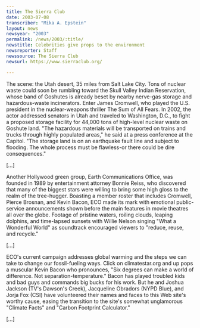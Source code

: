 ```yaml
---
title: The Sierra Club
date: 2003-07-08
transcriber: "Mika A. Epstein"
layout: news
newsyear: "2003"
permalink: /news/2003/:title/
newstitle: Celebrities give props to the environment
newsreporter: Staff
newssource: The Sierra Club
newsurl: https://www.sierraclub.org/

---
```


The scene: the Utah desert, 35 miles from Salt Lake City. Tons of nuclear waste could soon be rumbling toward the Skull Valley Indian Reservation, whose band of Goshutes is already beset by nearby nerve-gas storage and hazardous-waste incinerators. Enter James Cromwell, who played the U.S. president in the nuclear-weapons thriller The Sum of All Fears. In 2002, the actor addressed senators in Utah and traveled to Washington, D.C., to fight a proposed storage facility for 44,000 tons of high-level nuclear waste on Goshute land. "The hazardous materials will be transported on trains and trucks through highly populated areas," he said at a press conference at the Capitol. "The storage land is on an earthquake fault line and subject to flooding. The whole process must be flawless-or there could be dire consequences."

[...]

Another Hollywood green group, Earth Communications Office, was founded in 1989 by entertainment attorney Bonnie Reiss, who discovered that many of the biggest stars were willing to bring some high gloss to the realm of the tree-hugger. Boasting a member roster that includes Cromwell, Pierce Brosnan, and Kevin Bacon, ECO made its mark with emotional public-service announcements shown before the main features in movie theatres all over the globe. Footage of pristine waters, roiling clouds, leaping dolphins, and time-lapsed sunsets with Willie Nelson singing "What a Wonderful World" as soundtrack encouraged viewers to "reduce, reuse, and recycle."

[...]

ECO's current campaign addresses global warming and the steps we can take to change our fossil-fueling ways. Click on climatestar.org and up pops a muscular Kevin Bacon who pronounces, "Six degrees can make a world of difference. Not separation-temperature." Bacon has played troubled kids and bad guys and commands big bucks for his work. But he and Joshua Jackson (TV's Dawson's Creek), Jacqueline Obradors (NYPD Blue), and Jorja Fox (CSI) have volunteered their names and faces to this Web site's worthy cause, easing the transition to the site's somewhat unglamorous "Climate Facts" and "Carbon Footprint Calculator."

[...]
